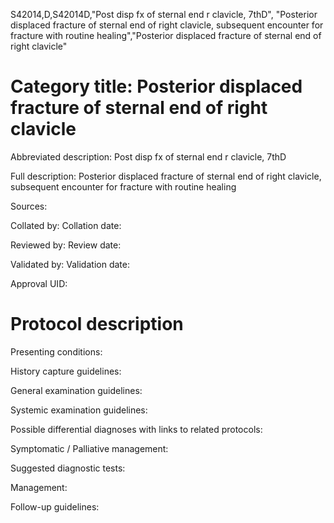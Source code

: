 S42014,D,S42014D,"Post disp fx of sternal end r clavicle, 7thD", "Posterior displaced fracture of sternal end of right clavicle, subsequent encounter for fracture with routine healing","Posterior displaced fracture of sternal end of right clavicle"
# Category title: Posterior displaced fracture of sternal end of right clavicle

Abbreviated description: Post disp fx of sternal end r clavicle, 7thD

Full description: Posterior displaced fracture of sternal end of right clavicle, subsequent encounter for fracture with routine healing

Sources:

Collated by:
Collation date:

Reviewed by:
Review date:

Validated by:
Validation date:

Approval UID:

# Protocol description

Presenting conditions:

History capture guidelines:

General examination guidelines:

Systemic examination guidelines:

Possible differential diagnoses with links to related protocols:

Symptomatic / Palliative management:

Suggested diagnostic tests:

Management:

Follow-up guidelines:
